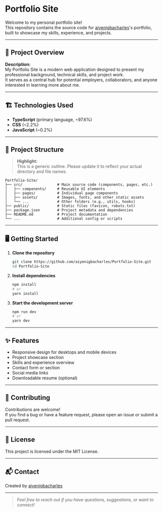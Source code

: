# Portfolio Site

Welcome to my personal portfolio site!  
This repository contains the source code for [aiyenigbacharles](https://github.com/aiyenigbacharles)'s portfolio, built to showcase my skills, experience, and projects.

---

## 🚀 Project Overview

**Description:**  
My Portfolio Site is a modern web application designed to present my professional background, technical skills, and project work.  
It serves as a central hub for potential employers, collaborators, and anyone interested in learning more about me.

---

## 🏗️ Technologies Used

- **TypeScript** (primary language, ~97.6%)
- **CSS** (~2.2%)
- **JavaScript** (~0.2%)


---

## 📁 Project Structure

> **Highlight:**  
> This is a generic outline. Please update it to reflect your actual directory and file names.

```
Portfolio-Site/
├── src/                # Main source code (components, pages, etc.)
│   ├── components/     # Reusable UI elements
│   ├── pages/          # Individual page components
│   ├── assets/         # Images, fonts, and other static assets
│   └── ...             # Other folders (e.g., utils, hooks)
├── public/             # Static files (favicon, robots.txt)
├── package.json        # Project metadata and dependencies
├── README.md           # Project documentation
└── ...                 # Additional config or scripts
```

---

## 🖥️ Getting Started

1. **Clone the repository**
    ```bash
    git clone https://github.com/aiyenigbacharles/Portfolio-Site.git
    cd Portfolio-Site
    ```

2. **Install dependencies**
    ```bash
    npm install
    # or
    yarn install
    ```

3. **Start the development server**
    ```bash
    npm run dev
    # or
    yarn dev
    ```


---

## ✨ Features

- Responsive design for desktops and mobile devices
- Project showcase section
- Skills and experience overview
- Contact form or section
- Social media links
- Downloadable resume (optional)

---


## 🤝 Contributing

Contributions are welcome!  
If you find a bug or have a feature request, please open an issue or submit a pull request.

---

## 📄 License

This project is licensed under the MIT License.

---

## 📬 Contact

Created by [aiyenigbacharles](https://github.com/aiyenigbacharles)  

---

> _Feel free to reach out if you have questions, suggestions, or want to connect!_
